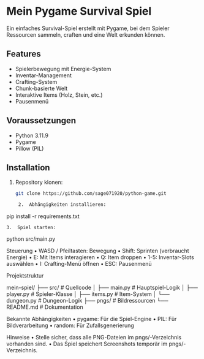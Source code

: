 # Mein Pygame Survival Spiel

Ein einfaches Survival-Spiel erstellt mit Pygame, bei dem Spieler Ressourcen sammeln, craften und eine Welt erkunden können.

## Features
- Spielerbewegung mit Energie-System
- Inventar-Management
- Crafting-System
- Chunk-basierte Welt
- Interaktive Items (Holz, Stein, etc.)
- Pausenmenü

## Voraussetzungen
- Python 3.11.9
- Pygame
- Pillow (PIL)

## Installation
1. Repository klonen:
   ```bash
   git clone https://github.com/sage071920/python-game.git

	2.	Abhängigkeiten installieren:

pip install -r requirements.txt


	3.	Spiel starten:

python src/main.py



Steuerung
	•	WASD / Pfeiltasten: Bewegung
	•	Shift: Sprinten (verbraucht Energie)
	•	E: Mit Items interagieren
	•	Q: Item droppen
	•	1-5: Inventar-Slots auswählen
	•	I: Crafting-Menü öffnen
	•	ESC: Pausenmenü

Projektstruktur

mein-spiel/
├── src/                # Quellcode
│   ├── main.py        # Hauptspiel-Logik
│   ├── player.py      # Spieler-Klasse
│   ├── items.py       # Item-System
│   └── dungeon.py     # Dungeon-Logik
├── pngs/              # Bildressourcen
└── README.md          # Dokumentation

Bekannte Abhängigkeiten
	•	pygame: Für die Spiel-Engine
	•	PIL: Für Bildverarbeitung
	•	random: Für Zufallsgenerierung

Hinweise
	•	Stelle sicher, dass alle PNG-Dateien im pngs/-Verzeichnis vorhanden sind.
	•	Das Spiel speichert Screenshots temporär im pngs/-Verzeichnis.
